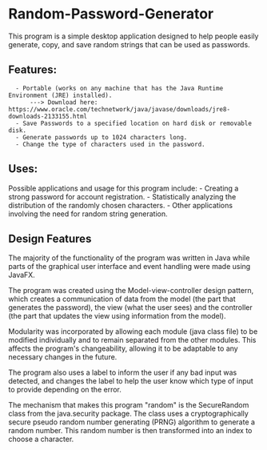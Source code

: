 # Random-Password-Generator
This program is a simple desktop application designed to help people easily generate, copy, and save random strings that can be used as passwords.

## Features:
      - Portable (works on any machine that has the Java Runtime Environment (JRE) installed).
          ---> Download here:  https://www.oracle.com/technetwork/java/javase/downloads/jre8-downloads-2133155.html
      - Save Passwords to a specified location on hard disk or removable disk.
      - Generate passwords up to 1024 characters long.
      - Change the type of characters used in the password.

## Uses:      
Possible applications and usage for this program include:
      - Creating a strong password for account registration. 
      - Statistically analyzing the distribution of the randomly chosen characters.
      - Other applications involving the need for random string generation.

## Design Features
The majority of the functionality of the program was written in Java while parts of the graphical user interface and event handling were made using JavaFX. 

The program was created using the Model-view-controller design pattern, which creates a communication of data from the model (the part that generates the password), the view (what the user sees) and the controller (the part that updates the view using information from the model). 

Modularity was incorporated by allowing each module (java class file) to be modified individually and to remain separated from the other modules. This affects the program's changeability, allowing it to be adaptable to any necessary changes in the future. 

The program also uses a label to inform the user if any bad input was detected, and changes the label to help the user know which type of input to provide depending on the error.

The mechanism that makes this program "random" is the SecureRandom class from the java.security package. The class uses a cryptographically secure pseudo random number generating (PRNG) algorithm to generate a random number. This random number is then transformed into an index to choose a character.
